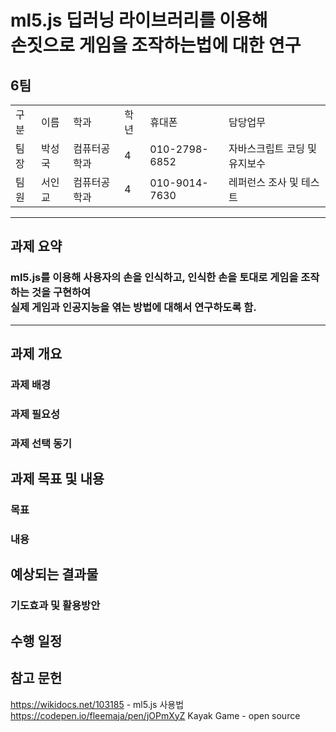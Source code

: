 # ml5.js 딥러닝 라이브러리를 이용해<br>손짓으로 게임을 조작하는법에 대한 연구
<h2>6팀</h2>
<table>
  <tr>
    <td>
      구분
    </td>
    <td>
      이름
    </td>
    <td>
      학과
    </td>
    <td>
      학년
    </td>
    <td>
      휴대폰
    </td>
    <td>
      담당업무
    </td>
  </tr>
  <tr>
    <td>
      팀장
    </td>
    <td>
      박성국
    </td>
    <td>
      컴퓨터공학과
    </td>
    <td>
      4
    </td>
    <td>
      010-2798-6852
    </td>
    <td>
      자바스크립트 코딩 및 유지보수
    </td>
  </tr>
  <tr>
    <td>
      팀원
    </td>
    <td>
      서인교
    </td>
    <td>
      컴퓨터공학과
    </td>
    <td>
      4
    </td>
    <td>
      010-9014-7630
    </td>
    <td>
      레퍼런스 조사 및 테스트
    </td>
  </tr>
</table>

<hr>

<h2>과제 요약</h2> 
<h3>ml5.js를 이용해 사용자의 손을 인식하고, 인식한 손을 토대로 게임을 조작하는 것을 
  구현하여<br>실제 게임과 인공지능을 엮는 방법에 대해서 연구하도록 함.</h3>
<hr>

<h2>과제 개요</h2>
<div>
  <h3>과제 배경</h3>
</div>
<div>
  <h3>과제 필요성</h3>
</div>
<div>
  <h3>과제 선택 동기</h3>
</div>

<h2>과제 목표 및 내용</h2>
<div>
  <h3>목표</h3>
</div>
<div>
  <h3>내용</h3>
</div>

<h2>예상되는 결과물</h2>
<div>
  <h3>기도효과 및 활용방안</h3>
</div>

<h2>수행 일정</h2>

<h2>참고 문헌</h2>

https://wikidocs.net/103185 - ml5.js 사용법
https://codepen.io/fleemaja/pen/jOPmXyZ Kayak Game - open source
